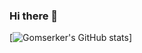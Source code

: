 ### Hi there 👋

[![Gomserker's GitHub stats](https://github-readme-stats.vercel.app/api?username=Gomserker&&show_icons=true&theme=cobalt)]
